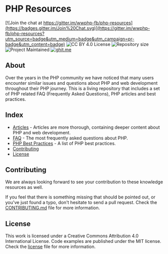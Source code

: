 # PHP Resources

[![Join the chat at https://gitter.im/wwphp-fb/php-resources](https://badges.gitter.im/Join%20Chat.svg)](https://gitter.im/wwphp-fb/php-resources?utm_source=badge&utm_medium=badge&utm_campaign=pr-badge&utm_content=badge)
![CC BY 4.0 License](https://img.shields.io/badge/license-CC%20BY%204.0-blue.svg?style=plastic "CC BY 4.0 License")
![Repository size](https://reposs.herokuapp.com/?path=wwphp-fb/php-resources&style=plastic "Repository size")
![Project Maintained](https://img.shields.io/badge/project-maintained-brightgreen.svg?style=plastic "Project Maintained")
[![ghit.me](https://ghit.me/badge.svg?repo=wwphp-fb/php-resources)](https://ghit.me/repo/wwphp-fb/php-resources)

## About

Over the years in the PHP community we have noticed that many users encounter similar issues and questions about PHP
and web development throughout their PHP journey. This is a living repository that includes a set of PHP related
FAQ (Frequently Asked Questions), PHP articles and best practices.

## Index

* [Articles](articles) - Articles are more thorough, containing deeper content about PHP and web development.
* [FAQ](faq) - The most frequently asked questions about PHP.
* [PHP Best Practices](best-practices) - A list of PHP best practices.
* [Contributing](#contributing)
* [License](#license)

## Contributing

We are always looking forward to see your contribution to these knowledge resources as well.

If you feel that there is something missing that should be pointed out, or you've just found a typo, don't hesitate to
send a pull request. Check the [CONTRIBUTING.md][contributing] file for more information.

## License

This work is licensed under a Creative Commons Attribution 4.0 International License. Code examples are published under
the MIT license. Check the [license][license] file for more information.

[Contributing]: https://github.com/wwphp-fb/php-resources/blob/master/CONTRIBUTING.md
[License]: https://github.com/wwphp-fb/php-resources/blob/master/LICENSE
